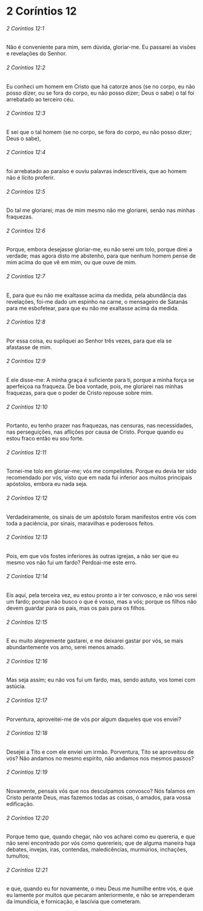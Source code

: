 # 2 Coríntios 12

###### 2 Coríntios 12:1

Não é conveniente para mim, sem dúvida, gloriar-me. Eu passarei às visões e revelações do Senhor.

###### 2 Coríntios 12:2

Eu conheci um homem em Cristo que há catorze anos (se no corpo, eu não posso dizer, ou se fora do corpo, eu não posso dizer; Deus o sabe) o tal foi arrebatado ao terceiro céu.

###### 2 Coríntios 12:3

E sei que o tal homem (se no corpo, se fora do corpo, eu não posso dizer; Deus o sabe),

###### 2 Coríntios 12:4

foi arrebatado ao paraíso e ouviu palavras indescritíveis, que ao homem não é lícito proferir.

###### 2 Coríntios 12:5

Do tal me gloriarei; mas de mim mesmo não me gloriarei, senão nas minhas fraquezas.

###### 2 Coríntios 12:6

Porque, embora desejasse gloriar-me, eu não serei um tolo, porque direi a verdade; mas agora disto me abstenho, para que nenhum homem pense de mim acima do que vê em mim, ou que ouve de mim.

###### 2 Coríntios 12:7

E, para que eu não me exaltasse acima da medida, pela abundância das revelações, foi-me dado um espinho na carne, o mensageiro de Satanás para me esbofetear, para que eu não me exaltasse acima da medida.

###### 2 Coríntios 12:8

Por essa coisa, eu supliquei ao Senhor três vezes, para que ela se afastasse de mim.

###### 2 Coríntios 12:9

E ele disse-me: A minha graça é suficiente para ti, porque a minha força se aperfeiçoa na fraqueza. De boa vontade, pois, me gloriarei nas minhas fraquezas, para que o poder de Cristo repouse sobre mim.

###### 2 Coríntios 12:10

Portanto, eu tenho prazer nas fraquezas, nas censuras, nas necessidades, nas perseguições, nas aflições por causa de Cristo. Porque quando eu estou fraco então eu sou forte.

###### 2 Coríntios 12:11

Tornei-me tolo em gloriar-me; vós me compelistes. Porque eu devia ter sido recomendado por vós, visto que em nada fui inferior aos muitos principais apóstolos, embora eu nada seja.

###### 2 Coríntios 12:12

Verdadeiramente, os sinais de um apóstolo foram manifestos entre vós com toda a paciência, por sinais, maravilhas e poderosos feitos.

###### 2 Coríntios 12:13

Pois, em que vós fostes inferiores às outras igrejas, a não ser que eu mesmo vos não fui um fardo? Perdoai-me este erro.

###### 2 Coríntios 12:14

Eis aqui, pela terceira vez, eu estou pronto a ir ter convosco, e não vos serei um fardo; porque não busco o que é vosso, mas a vós; porque os filhos não devem guardar para os pais, mas os pais para os filhos.

###### 2 Coríntios 12:15

E eu muito alegremente gastarei, e me deixarei gastar por vós, se mais abundantemente vos amo, serei menos amado.

###### 2 Coríntios 12:16

Mas seja assim; eu não vos fui um fardo, mas, sendo astuto, vos tomei com astúcia.

###### 2 Coríntios 12:17

Porventura, aproveitei-me de vós por algum daqueles que vos enviei?

###### 2 Coríntios 12:18

Desejei a Tito e com ele enviei um irmão. Porventura, Tito se aproveitou de vós? Não andamos no mesmo espírito, não andamos nos mesmos passos?

###### 2 Coríntios 12:19

Novamente, pensais vós que nos desculpamos convosco? Nós falamos em Cristo perante Deus, mas fazemos todas as coisas, ó amados, para vossa edificação.

###### 2 Coríntios 12:20

Porque temo que, quando chegar, não vos acharei como eu quereria, e que não serei encontrado por vós como quereríeis; que de alguma maneira haja debates, invejas, iras, contendas, maledicências, murmúrios, inchações, tumultos;

###### 2 Coríntios 12:21

e que, quando eu for novamente, o meu Deus me humilhe entre vós, e que eu lamente por muitos que pecaram anteriormente, e não se arrependeram da imundícia, e fornicação, e lascívia que cometeram.

